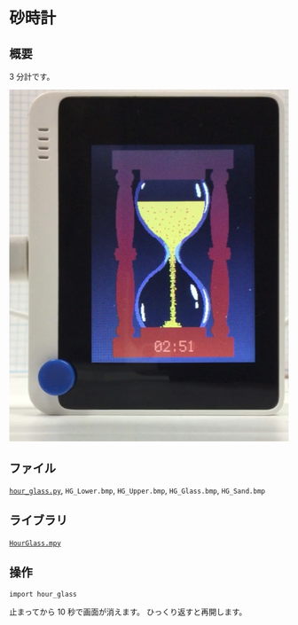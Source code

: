# 砂時計

## 概要
3 分計です。

[![YouTube](./HourGlass.jpg)](https://www.youtube.com/watch?v=BhjzPFRIgL4)

## ファイル
   [`hour_glass.py`](/CIRCUITPY/hour_glass.py), `HG_Lower.bmp`, `HG_Upper.bmp`, `HG_Glass.bmp`, `HG_Sand.bmp`

## ライブラリ
   [`HourGlass.mpy`](/libsrc/HourGlass.py)

## 操作
```
import hour_glass
```

止まってから 10 秒で画面が消えます。
ひっくり返すと再開します。
